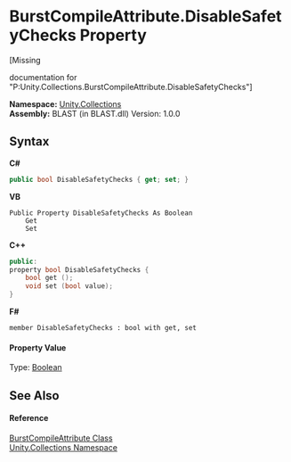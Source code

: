 # BurstCompileAttribute.DisableSafetyChecks Property 
 

\[Missing <summary> documentation for "P:Unity.Collections.BurstCompileAttribute.DisableSafetyChecks"\]

**Namespace:**&nbsp;<a href="52449a24-d9ed-2309-6c07-183cca6a562f.md">Unity.Collections</a><br />**Assembly:**&nbsp;BLAST (in BLAST.dll) Version: 1.0.0

## Syntax

**C#**<br />
``` C#
public bool DisableSafetyChecks { get; set; }
```

**VB**<br />
``` VB
Public Property DisableSafetyChecks As Boolean
	Get
	Set
```

**C++**<br />
``` C++
public:
property bool DisableSafetyChecks {
	bool get ();
	void set (bool value);
}
```

**F#**<br />
``` F#
member DisableSafetyChecks : bool with get, set

```


#### Property Value
Type: <a href="https://docs.microsoft.com/dotnet/api/system.boolean" target="_blank" rel="noopener noreferrer">Boolean</a>

## See Also


#### Reference
<a href="be3b64b1-b389-cac2-cf7e-b8e4e8b2f505.md">BurstCompileAttribute Class</a><br /><a href="52449a24-d9ed-2309-6c07-183cca6a562f.md">Unity.Collections Namespace</a><br />